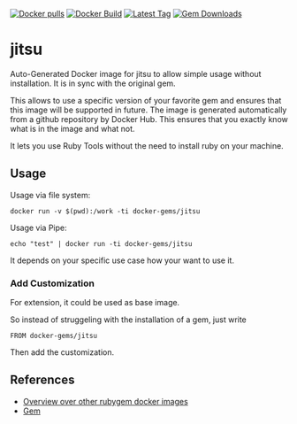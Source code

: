 [![Docker pulls](https://img.shields.io/docker/pulls/rubygem/jitsu.svg)](https://hub.docker.com/r/rubygem/jitsu/)
[![Docker Build](https://img.shields.io/docker/automated/rubygem/jitsu.svg)](https://hub.docker.com/r/rubygem/jitsu/)
[![Latest Tag](https://img.shields.io/github/tag/docker-rubygem/jitsu.svg)](https://hub.docker.com/r/rubygem/jitsu/)
[![Gem Downloads](https://img.shields.io/gem/dt/jitsu.svg)](https://rubygems.org/gems/jitsu/)
# jitsu

Auto-Generated Docker image for jitsu to allow simple usage without installation.
It is in sync with the original gem.

This allows to use a specific version of your favorite gem and ensures that this image will be supported in future.
The image is generated automatically from a github repository by Docker Hub.
This ensures that you exactly know what is in the image and what not.

It lets you use Ruby Tools without the need to install ruby on your machine.

## Usage

Usage via file system:

`docker run -v $(pwd):/work -ti docker-gems/jitsu`

Usage via Pipe:

`echo "test" | docker run -ti docker-gems/jitsu`

It depends on your specific use case how your want to use it.

### Add Customization

For extension, it could be used as base image.

So instead of struggeling with the installation of a gem, just write

`FROM docker-gems/jitsu`

Then add the customization.

## References

 - [Overview over other rubygem docker images](https://github.com/thinkbot/docker-rubygem)
 - [Gem](https://rubygems.org/gems/jitsu/)
